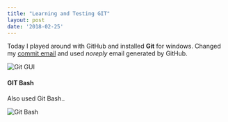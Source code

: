 ```yaml
---
title: "Learning and Testing GIT"
layout: post
date: '2018-02-25'
---
```


Today I played around with GitHub and installed **Git** for windows. Changed my [commit email](https://help.github.com/articles/setting-your-commit-email-address-in-git/)  and used *noreply* email generated by GitHub.

![Git GUI]({{"./assets/2018-02-25-repos_sndcreations.png"}})

#### GIT Bash
Also used Git Bash..

![Git Bash]({{"./assets/2018-02-25-gitbash.png"}})
